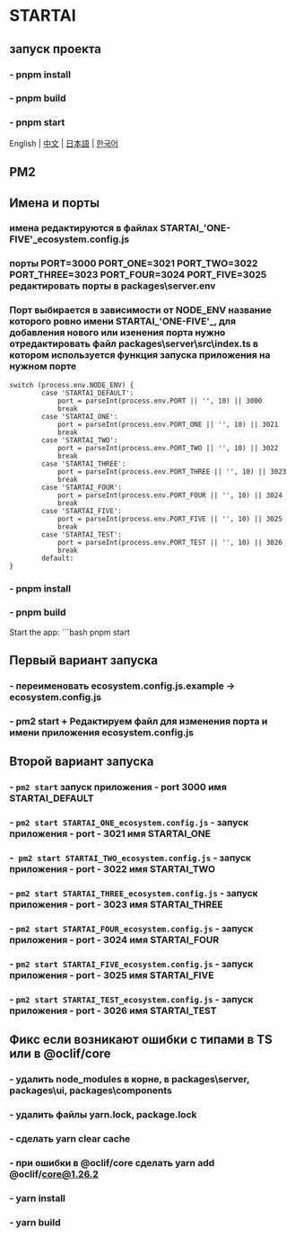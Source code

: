 # STARTAI

## запуск проекта

### - pnpm install

### - pnpm build

### - pnpm start

English | [中文](./i18n/README-ZH.md) | [日本語](./i18n/README-JA.md) | [한국어](./i18n/README-KR.md)

## PM2

## Имена и порты

### имена редактируются в файлах STARTAI\_'ONE-FIVE'\_ecosystem.config.js

### порты PORT=3000 PORT_ONE=3021 PORT_TWO=3022 PORT_THREE=3023 PORT_FOUR=3024 PORT_FIVE=3025 редактировать порты в packages\server\.env

### Порт выбирается в зависимости от NODE_ENV название которого ровно имени STARTAI\_'ONE-FIVE'\_, для добавления нового или изенения порта нужно отредактировать файл packages\server\src\index.ts в котором используется функция запуска приложения на нужном порте

```
switch (process.env.NODE_ENV) {
        case 'STARTAI_DEFAULT':
            port = parseInt(process.env.PORT || '', 10) || 3000
            break
        case 'STARTAI_ONE':
            port = parseInt(process.env.PORT_ONE || '', 10) || 3021
            break
        case 'STARTAI_TWO':
            port = parseInt(process.env.PORT_TWO || '', 10) || 3022
            break
        case 'STARTAI_THREE':
            port = parseInt(process.env.PORT_THREE || '', 10) || 3023
            break
        case 'STARTAI_FOUR':
            port = parseInt(process.env.PORT_FOUR || '', 10) || 3024
            break
        case 'STARTAI_FIVE':
            port = parseInt(process.env.PORT_FIVE || '', 10) || 3025
            break
        case 'STARTAI_TEST':
            port = parseInt(process.env.PORT_TEST || '', 10) || 3026
            break
        default:
}
```

### - pnpm install

### - pnpm build

Start the app:
    ```bash
    pnpm start

## Первый вариант запуска

### - переименовать ecosystem.config.js.example -> ecosystem.config.js

### - pm2 start + Редактируем файл для изменения порта и имени приложения ecosystem.config.js

## Второй вариант запуска

### - `pm2 start` запуск приложения - port 3000 имя STARTAI_DEFAULT

### - `pm2 start STARTAI_ONE_ecosystem.config.js` - запуск приложения - port - 3021 имя STARTAI_ONE

### -` pm2 start STARTAI_TWO_ecosystem.config.js` - запуск приложения - port - 3022 имя STARTAI_TWO

### - `pm2 start STARTAI_THREE_ecosystem.config.js` - запуск приложения - port - 3023 имя STARTAI_THREE

### - `pm2 start STARTAI_FOUR_ecosystem.config.js` - запуск приложения - port - 3024 имя STARTAI_FOUR

### - `pm2 start STARTAI_FIVE_ecosystem.config.js` - запуск приложения - port - 3025 имя STARTAI_FIVE

### - `pm2 start STARTAI_TEST_ecosystem.config.js` - запуск приложения - port - 3026 имя STARTAI_TEST

## Фикс если возникают ошибки с типами в TS или в @oclif/core

### - удалить node_modules в корне, в packages\server, packages\ui, packages\components

### - удалить файлы yarn.lock, package.lock

### - сделать yarn clear cache

### - при ошибки в @oclif/core сделать yarn add @oclif/core@1.26.2

### - yarn install

### - yarn build
